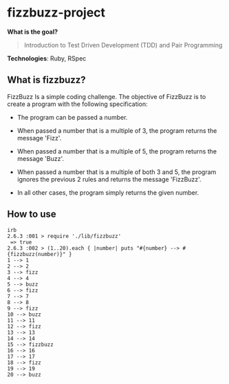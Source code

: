 # fizzbuzz-project

**What is the goal?**

> Introduction to Test Driven Development (TDD) and Pair Programming


**Technologies**: Ruby, RSpec


## What is fizzbuzz?

FizzBuzz Is a simple coding challenge. The objective of FizzBuzz is to create a program with the following specification: 
 
  * The program can be passed a number.
  
  * When passed a number that is a multiple of 3, the program returns the message 'Fizz'.
  
  * When passed a number that is a multiple of 5, the program returns the message 'Buzz'.
  
  * When passed a number that is a multiple of both 3 and 5, the program ignores the previous 2 rules and returns the message 'FizzBuzz'.
  
  * In all other cases, the program simply returns the given number.


## How to use

```shell
irb
2.6.3 :001 > require './lib/fizzbuzz'
 => true 
2.6.3 :002 > (1..20).each { |number| puts "#{number} --> #{fizzbuzz(number)}" }
1 --> 1
2 --> 2
3 --> fizz
4 --> 4
5 --> buzz
6 --> fizz
7 --> 7
8 --> 8
9 --> fizz
10 --> buzz
11 --> 11
12 --> fizz
13 --> 13
14 --> 14
15 --> fizzbuzz
16 --> 16
17 --> 17
18 --> fizz
19 --> 19
20 --> buzz
```